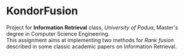 # KondorFusion
Project for **Information Retrieval** class, _University of Padua_, Master's degree in Computer Science Engineering. <br>
This assignment aims at implementing two methods for _Rank fusion_ described in some classic academic papers on Information Retrieval.
